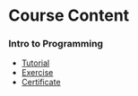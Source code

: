 # Course Content

### Intro to Programming
- [Tutorial](https://github.com/parveen-ml/learning-path/tree/main/kaggle_courses/01_intro_to_programming/Tutorial)
- [Exercise](https://github.com/parveen-ml/learning-path/tree/main/kaggle_courses/01_intro_to_programming/Exercise)
- [Certificate](https://github.com/parveen-ml/learning-path/blob/main/kaggle_courses/01_intro_to_programming/certificate/Parveen%20kashyap%20-%20Intro%20to%20Programming.png)

